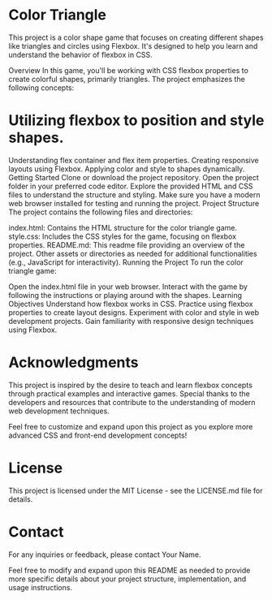 # Color Triangle

This project is a color shape game that focuses on creating different shapes like triangles and circles using Flexbox. It's designed to help you learn and understand the behavior of flexbox in CSS.

Overview
In this game, you'll be working with CSS flexbox properties to create colorful shapes, primarily triangles. The project emphasizes the following concepts:

# Utilizing flexbox to position and style shapes.
Understanding flex container and flex item properties.
Creating responsive layouts using Flexbox.
Applying color and style to shapes dynamically.
Getting Started
Clone or download the project repository.
Open the project folder in your preferred code editor.
Explore the provided HTML and CSS files to understand the structure and styling.
Make sure you have a modern web browser installed for testing and running the project.
Project Structure
The project contains the following files and directories:

index.html: Contains the HTML structure for the color triangle game.
style.css: Includes the CSS styles for the game, focusing on flexbox properties.
README.md: This readme file providing an overview of the project.
Other assets or directories as needed for additional functionalities (e.g., JavaScript for interactivity).
Running the Project
To run the color triangle game:

Open the index.html file in your web browser.
Interact with the game by following the instructions or playing around with the shapes.
Learning Objectives
Understand how flexbox works in CSS.
Practice using flexbox properties to create layout designs.
Experiment with color and style in web development projects.
Gain familiarity with responsive design techniques using Flexbox.
# Acknowledgments
This project is inspired by the desire to teach and learn flexbox concepts through practical examples and interactive games. Special thanks to the developers and resources that contribute to the understanding of modern web development techniques.

Feel free to customize and expand upon this project as you explore more advanced CSS and front-end development concepts!

# License
This project is licensed under the MIT License - see the LICENSE.md file for details.

# Contact
For any inquiries or feedback, please contact Your Name.

Feel free to modify and expand upon this README as needed to provide more specific details about your project structure, implementation, and usage instructions.
